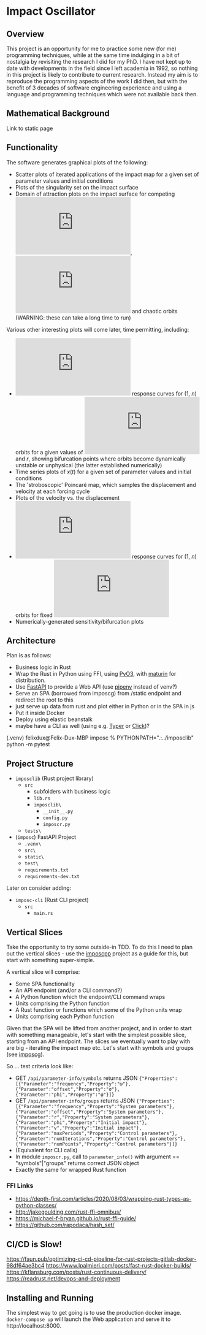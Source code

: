 # Impact Oscillator
## Overview
This project is an opportunity for me to practice some new (for me) programming techniques, while at the same time indulging in a bit of nostalgia by revisiting the research I did for my PhD. I have not kept up to date with developments in the field since I left academia in 1992, so nothing in this project is likely to contribute to current research. Instead my aim is to reproduce the programming aspects of the work I did then, but with the benefit of 3 decades of software engineering experience and using a language and programming techniques which were not available back then.

## Mathematical Background

Link to static page

## Functionality
The software generates graphical plots of the following:

- Scatter plots of iterated applications of the impact map for a given set of parameter values and initial conditions
- Plots of the singularity set on the impact surface
- Domain of attraction plots on the impact surface for competing ![equation](https://latex.codecogs.com/svg.latex?%28%20m%20%2C%20n%29), ![equation](https://latex.codecogs.com/svg.latex?%28%5Cinfty%20%2C%20n%29) and chaotic orbits (WARNING: these can take a long time to run)

Various other interesting plots will come later, time permitting, including:

- ![equation](https://latex.codecogs.com/svg.latex?V_%7Bn%7D%2C%20%5Csigma) response curves for (1, *n*) orbits for a given values of ![equation](https://latex.codecogs.com/svg.latex?%5Comega) and *r*, showing bifurcation points where orbits become dynamically unstable or unphysical (the latter established numerically)
- Time series plots of *x*(*t*) for a given set of parameter values and initial conditions
- The 'stroboscopic' Poincar&#233; map, which samples the displacement and velocity at each forcing cycle
- Plots of the velocity vs. the displacement
- ![equation](https://latex.codecogs.com/svg.latex?V_%7Bn%7D%2C%20%5Comega) response curves for (1, *n*) orbits for fixed ![equation](https://latex.codecogs.com/svg.latex?%5Csigma)
- Numerically-generated sensitivity/bifurcation plots

## Architecture

Plan is as follows:

- Business logic in Rust
- Wrap the Rust in Python using FFI, using [PyO3](https://pyo3.rs/v0.14.1/), with [maturin](https://crates.io/crates/maturin) for distribution.
- Use [FastAPI](https://fastapi.tiangolo.com) to provide a Web API (use [pipenv](https://pipenv.kennethreitz.org/en/latest/) instead of venv?)
- Serve an SPA (borrowed from imposcg) from /static endpoint and redirect the root to this
- just serve up data from rust and plot either in Python or in the SPA in js
- Put it inside Docker
- Deploy using elastic beanstalk
- maybe have a CLI as well (using e.g. [Typer](https://typer.tiangolo.com/) or [Click](https://click.palletsprojects.com/en/8.0.x/))?

(.venv) felixdux@Felix-Dux-MBP imposc % PYTHONPATH=".:../imposclib" python -m pytest

## Project Structure

- `imposclib` (Rust project library)
    - `src`
        - subfolders with business logic
        - `lib.rs`
        - `imposclib\`
            - `__init__.py`
            - `config.py`
            - `imposcr.py`
    - `tests\`
- (`imposc`) FastAPI Project
    - `.venv\`
    - `src\`
    - `static\`
    - `test\`
    - `requirements.txt`
    - `requirements-dev.txt`

Later on consider adding:

- `imposc-cli` (Rust CLI project)
    - `src`
        - `main.rs`

## Vertical Slices

Take the opportunity to try some outside-in TDD. To do this I need to plan out the vertical slices - use the [imposcpp](https://github.com/FelixDux/imposccpp.git) project as a guide for this, but start with something super-simple.

A vertical slice will comprise:

- Some SPA functionality
- An API endpoint (and/or a CLI command?)
- A Python function which the endpoint/CLI command wraps
- Units comprising the Python function
- A Rust function or functions which some of the Python units wrap
- Units comprising each Python function

Given that the SPA will be lifted from another project, and in order to start with something manageable, let's start with the simplest possible slice, starting from an API endpoint. The slices we eventually want to play with are big - iterating the impact map etc. Let's start with symbols and groups (see [imposcg](https://github.com/FelixDux/imposcg.git)).

So ... test criteria look like:

- GET `/api/parameter-info/symbols` returns JSON `{"Properties":[{"Parameter":"frequency","Property":"ω"},{"Parameter":"offset","Property":"σ"},{"Parameter":"phi","Property":"φ"}]}`
- GET `/api/parameter-info/groups` returns JSON `{"Properties":[{"Parameter":"frequency","Property":"System parameters"},{"Parameter":"offset","Property":"System parameters"},{"Parameter":"r","Property":"System parameters"},{"Parameter":"phi","Property":"Initial impact"},{"Parameter":"v","Property":"Initial impact"},{"Parameter":"maxPeriods","Property":"Control parameters"},{"Parameter":"numIterations","Property":"Control parameters"},{"Parameter":"numPoints","Property":"Control parameters"}]}`
- (Equivalent for CLI calls)
- In module `imposcr.py`, call to `parameter_info()` with argument == "symbols"|"groups" returns correct JSON object
- Exactly the same for wrapped Rust function

### FFI Links
- https://depth-first.com/articles/2020/08/03/wrapping-rust-types-as-python-classes/
- http://jakegoulding.com/rust-ffi-omnibus/
- https://michael-f-bryan.github.io/rust-ffi-guide/
- https://github.com/rapodaca/hash_set/

## CI/CD is Slow!
https://faun.pub/optimizing-ci-cd-pipeline-for-rust-projects-gitlab-docker-98df64ae3bc4
https://www.lpalmieri.com/posts/fast-rust-docker-builds/
https://kflansburg.com/posts/rust-continuous-delivery/
https://readrust.net/devops-and-deployment


## Installing and Running

The simplest way to get going is to use the production docker image. `docker-compose up` will launch the Web application and serve it to http://localhost:8000.